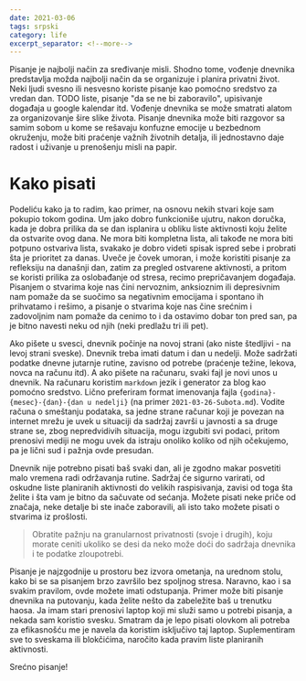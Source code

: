 ```yaml
---
date: 2021-03-06
tags: srpski
category: life
excerpt_separator: <!--more-->
---
```


Pisanje je najbolji način za sređivanje misli. Shodno tome, vođenje dnevnika predstavlja možda najbolji način da se organizuje i planira privatni život. Neki ljudi svesno ili nesvesno koriste pisanje kao pomoćno sredstvo za vredan dan. TODO liste, pisanje "da se ne bi zaboravilo", upisivanje događaja u google kalendar itd. Vođenje dnevnika se može smatrati alatom za organizovanje šire slike života. Pisanje dnevnika može biti razgovor sa samim sobom u kome se rešavaju konfuzne emocije u bezbednom okruženju, može biti praćenje važnih životnih detalja, ili jednostavno daje radost i uživanje u prenošenju misli na papir.

<!--more-->

# Kako pisati

Podeliću kako ja to radim, kao primer, na osnovu nekih stvari koje sam pokupio tokom godina. Um jako dobro funkcioniše ujutru, nakon doručka, kada je dobra prilika da se dan isplanira u obliku liste aktivnosti koju želite da ostvarite ovog dana. Ne mora biti kompletna lista, ali takođe ne mora biti potpuno ostvariva lista, svakako je dobro videti spisak ispred sebe i probrati šta je prioritet za danas. Uveče je čovek umoran, i može koristiti pisanje za refleksiju na današnji dan, zatim za pregled ostvarene aktivnosti, a pritom se koristi prilika za oslobađanje od stresa, recimo prepričavanjem događaja. Pisanjem o stvarima koje nas čini nervoznim, anksioznim ili depresivnim nam pomaže da se suočimo sa negativnim emocijama i spontano ih prihvatamo i rešimo, a pisanje o stvarima koje nas čine srećnim i zadovoljnim nam pomaže da cenimo to i da ostavimo dobar ton pred san, pa je bitno navesti neku od njih (neki predlažu tri ili pet).

Ako pišete u svesci, dnevnik počinje na novoj strani (ako niste štedljivi - na levoj strani sveske). Dnevnik treba imati datum i dan u nedelji. Može sadržati podatke dnevne jutarnje rutine, zavisno od potrebe (praćenje težine, lekova, novca na računu itd). A ako pišete na računaru, svaki fajl je novi unos u dnevnik. Na računaru koristim `markdown` jezik i generator za blog kao pomoćno sredstvo. Lično preferiram format imenovanja fajla `{godina}-{mesec}-{dan}-{dan u nedelji}` (na primer `2021-03-26-Subota.md`). Vodite računa o smeštanju podataka, sa jedne strane računar koji je povezan na internet mrežu je uvek u situaciji da sadržaj završi u javnosti a sa druge strane se, zbog nepredvidivih situacija, mogu izgubiti svi podaci, pritom prenosivi mediji ne mogu uvek da istraju onoliko koliko od njih očekujemo, pa je lični sud i pažnja ovde presudan.

Dnevnik nije potrebno pisati baš svaki dan, ali je zgodno makar posvetiti malo vremena radi održavanja rutine. Sadržaj će sigurno varirati, od oskudne liste planiranih aktivnosti do velikih raspisivanja, zavisi od toga šta želite i šta vam je bitno da sačuvate od sećanja. Možete pisati neke priče od značaja, neke detalje bi ste inače zaboravili, ali isto tako možete pisati o stvarima iz prošlosti. 
> Obratite pažnju na granularnost privatnosti (svoje i drugih), koju morate ceniti ukoliko se desi da neko može doći do sadržaja dnevnika i te podatke zloupotrebi.

Pisanje je najzgodnije u prostoru bez izvora ometanja, na urednom stolu, kako bi se sa pisanjem brzo završilo bez spoljnog stresa. Naravno, kao i sa svakim pravilom, ovde možete imati odstupanja. Primer može biti pisanje dnevnika na putovanju, kada želite nešto da zabeležite baš u trenutku haosa. Ja imam stari prenosivi laptop koji mi služi samo u potrebi pisanja, a nekada sam koristio svesku. Smatram da je lepo pisati olovkom ali potreba za efikasnošću me je navela da koristim isključivo taj laptop. Suplementiram sve to sveskama ili blokčićima, naročito kada pravim liste planiranih aktivnosti.

Srećno pisanje!